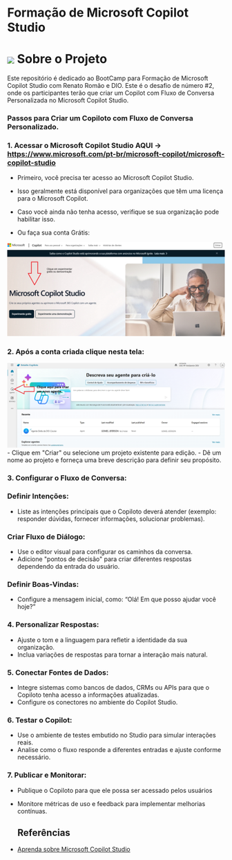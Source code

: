 # Formação de Microsoft Copilot Studio
<h1>
  <a href="https://www.dio.me/">
     <img align="center" width="40px" src="https://hermes.digitalinnovation.one/assets/diome/logo-minimized.png"></a>
    <span> Sobre o Projeto</span>
</h1>

Este repositório é dedicado ao BootCamp para Formação de Microsoft Copilot Studio com Renato Romão e DIO. 
Este é o desafio de número #2, onde os participantes terão que criar um Copilot com Fluxo de Conversa Personalizada no Microsoft Copilot Studio.

### Passos para Criar um Copiloto com Fluxo de Conversa Personalizado.

### 1. Acessar o Microsoft Copilot Studio AQUI -> https://www.microsoft.com/pt-br/microsoft-copilot/microsoft-copilot-studio
 
- Primeiro, você precisa ter acesso ao Microsoft Copilot Studio.

- Isso geralmente está disponível para organizações que têm uma licença para o Microsoft Copilot.

- Caso você ainda não tenha acesso, verifique se sua organização pode habilitar isso.

- Ou faça sua conta Grátis:
<img src="https://github.com/JefersonManso/copilotstudio_desafio_02/blob/main/foto_01.png" alt="Página inicial do Copilot Studio">

### 2. Após a conta criada clique nesta tela:
<img src="https://github.com/JefersonManso/copilotstudio_desafio_02/blob/main/foto_02.png" alt="página do painel do copilot">
- Clique em "Criar" ou selecione um projeto existente para edição.
- Dê um nome ao projeto e forneça uma breve descrição para definir seu propósito.

### 3. Configurar o Fluxo de Conversa:
###  Definir Intenções:
- Liste as intenções principais que o Copiloto deverá atender (exemplo: responder dúvidas, fornecer informações, solucionar problemas).

### Criar Fluxo de Diálogo:
- Use o editor visual para configurar os caminhos da conversa.
- Adicione "pontos de decisão" para criar diferentes respostas dependendo da entrada do usuário.
### Definir Boas-Vindas:
- Configure a mensagem inicial, como: “Olá! Em que posso ajudar você hoje?”

### 4. Personalizar Respostas:
- Ajuste o tom e a linguagem para refletir a identidade da sua organização.
- Inclua variações de respostas para tornar a interação mais natural.

### 5. Conectar Fontes de Dados:
- Integre sistemas como bancos de dados, CRMs ou APIs para que o Copiloto tenha acesso a informações atualizadas.
- Configure os conectores no ambiente do Copilot Studio.

### 6. Testar o Copilot:
- Use o ambiente de testes embutido no Studio para simular interações reais.
- Analise como o fluxo responde a diferentes entradas e ajuste conforme necessário.

### 7. Publicar e Monitorar:
- Publique o Copiloto para que ele possa ser acessado pelos usuários
- Monitore métricas de uso e feedback para implementar melhorias contínuas.

  ## Referências
- [Aprenda sobre Microsoft Copilot Studio](https://learn.microsoft.com/pt-br/microsoft-copilot-studio/fundamentals-what-is-copilot-studio?wt.mc_id=DX-MVP-5003806)
